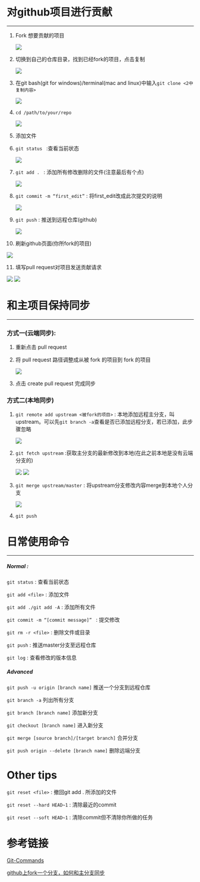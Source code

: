 # 对github项目进行贡献

****

1. Fork 想要贡献的项目

   <img src="./assets/how_to_use_git/1.png">

2. 切换到自己的仓库目录，找到已经fork的项目，点击复制

   <img src="./assets/how_to_use_git/2.png">

3. 在git bash(git for windows)/terminal(mac and linux)中输入```git clone <2中复制内容>```

   <img src="./assets/how_to_use_git/3.png">

4. ```cd /path/to/your/repo```

   <img src="./assets/how_to_use_git/4.png">

5. 添加文件

6. ```git status ``` :查看当前状态

   <img src="./assets/how_to_use_git/5.png">

7. ```git add . ``` : 添加所有修改删除的文件(注意最后有个点)

   <img src="./assets/how_to_use_git/6.png">

8. ```git commit -m “first_edit”``` : 将first_edit改成此次提交的说明

   <img src="./assets/how_to_use_git/7.png">

9. ```git push``` : 推送到远程仓库(github)

   <img src="./assets/how_to_use_git/8.png">

10. 刷新github页面(你所fork的项目)

   <img src="./assets/how_to_use_git/9.png">

11. 填写pull request对项目发送贡献请求

   <img src="./assets/how_to_use_git/10.png">

   <img src="./assets/how_to_use_git/11.png">

# 和主项目保持同步

****

### 方式一(云端同步):

1. 重新点击 pull request 
2. 将 pull request 路径调整成从被 fork 的项目到 fork 的项目

   <img src="./assets/how_to_use_git/12.png">

3. 点击 create pull request 完成同步

### 方式二(本地同步)

1. ```git remote add upstream <被fork的项目>```  : 本地添加远程主分支，叫upstream。可以先```git branch -a```查看是否已添加远程分支，若已添加，此步骤忽略

   <img src="./assets/how_to_use_git/13.png">

2. ```git fetch upstream```  :获取主分支的最新修改到本地(在此之前本地是没有云端分支的)

   <img src="./assets/how_to_use_git/14.png">

   <img src="./assets/how_to_use_git/15.png">

3. ```git merge upstream/master```  : 将upstream分支修改内容merge到本地个人分支

   <img src="./assets/how_to_use_git/16.png">

4. ```git push```





# 日常使用命令

****

##### Normal :

```git status``` : 查看当前状态

```git add <file>``` : 添加文件

```git add ./git add -A``` : 添加所有文件

```git commit -m “[commit message]” ``` : 提交修改

```git rm -r <file>``` : 删除文件或目录

```git push``` : 推送master分支至远程仓库

```git log``` : 查看修改的版本信息

##### Advanced 

```git push -u origin [branch name]``` 推送一个分支到远程仓库

```git branch -a``` 列出所有分支

```git branch [branch name]``` 添加新分支

```git checkout [branch name]``` 进入新分支

```git merge [source branch]/[target branch]```  合并分支

```git push origin --delete [branch name]``` 删除远端分支

# Other tips 

```git reset <file>``` : 撤回git add . 所添加的文件

```git reset --hard HEAD~1``` : 清除最近的commit

```git reset --soft HEAD~1``` : 清除commit但不清除你所做的任务

# 参考链接

[Git-Commands](<https://github.com/joshnh/Git-Commands>)

[github上fork一个分支，如何和主分支同步](<http://eleaction01.spaces.eepw.com.cn/articles/article/item/164762?tdsourcetag=s_pctim_aiomsg>)
